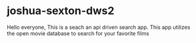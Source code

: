 # joshua-sexton-dws2

Hello everyone, This is a seach an api driven search app. This app utilizes the open movie database to search for your favorite films
